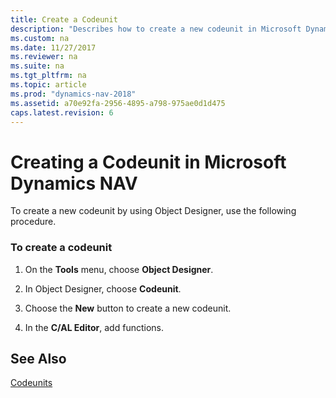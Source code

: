 ```yaml
---
title: Create a Codeunit
description: "Describes how to create a new codeunit in Microsoft Dynamics NAV by using Object Designer."
ms.custom: na
ms.date: 11/27/2017
ms.reviewer: na
ms.suite: na
ms.tgt_pltfrm: na
ms.topic: article
ms.prod: "dynamics-nav-2018"
ms.assetid: a70e92fa-2956-4895-a798-975ae0d1d475
caps.latest.revision: 6
---
```

# Creating a Codeunit in Microsoft Dynamics NAV
To create a new codeunit by using Object Designer, use the following procedure.  
  
### To create a codeunit  
  
1.  On the **Tools** menu, choose **Object Designer**.  
  
2.  In Object Designer, choose **Codeunit**.  
  
3.  Choose the **New** button to create a new codeunit.  
  
4.  In the **C/AL Editor**, add functions.  
  
## See Also  
 [Codeunits](Codeunits.md)